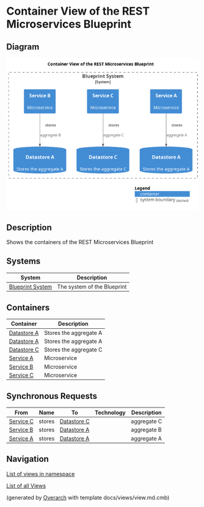 # Container View of the REST Microservices Blueprint

## Diagram
![Container View of the REST Microservices Blueprint](../../../../../software-development/architecture/blueprint/microservices/rest/container-view.png)

## Description
Shows the containers of the REST Microservices Blueprint

## Systems
| System | Description |
|---|---|
| [Blueprint System](../../../../../software-development/architecture/blueprint/microservices/rest/system.md)| The system of the Blueprint |

## Containers
| Container | Description |
|---|---|
| [Datastore A](../../../../../software-development/architecture/blueprint/microservices/rest/datastore-b.md)| Stores the aggregate A |
| [Datastore A](../../../../../software-development/architecture/blueprint/microservices/rest/datastore-a.md)| Stores the aggregate A |
| [Datastore C](../../../../../software-development/architecture/blueprint/microservices/rest/datastore-c.md)| Stores the aggregate C |
| [Service A](../../../../../software-development/architecture/blueprint/microservices/rest/service-a.md)| Microservice |
| [Service B](../../../../../software-development/architecture/blueprint/microservices/rest/service-b.md)| Microservice |
| [Service C](../../../../../software-development/architecture/blueprint/microservices/rest/service-c.md)| Microservice |

## Synchronous Requests
| From | Name | To | Technology | Description |
|---|---|---|---|---|
| [Service C](../../../../../software-development/architecture/blueprint/microservices/rest/service-c.md) | stores | [Datastore C](../../../../../software-development/architecture/blueprint/microservices/rest/datastore-c.md) |  | aggregate C |
| [Service B](../../../../../software-development/architecture/blueprint/microservices/rest/service-b.md) | stores | [Datastore A](../../../../../software-development/architecture/blueprint/microservices/rest/datastore-b.md) |  | aggregate B |
| [Service A](../../../../../software-development/architecture/blueprint/microservices/rest/service-a.md) | stores | [Datastore A](../../../../../software-development/architecture/blueprint/microservices/rest/datastore-a.md) |  | aggregate A |

## Navigation
[List of views in namespace](./views-in-namespace.md)

[List of all Views](../../../../../views.md)


(generated by [Overarch](https://github.com/soulspace-org/overarch) with template docs/views/view.md.cmb)

